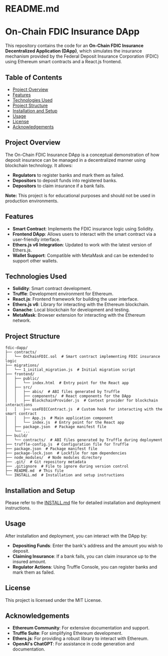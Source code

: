 # README.md

# On-Chain FDIC Insurance DApp
This repository contains the code for an **On-Chain FDIC Insurance Decentralized Application (DApp)**, which simulates the insurance mechanism provided by the Federal Deposit Insurance Corporation (FDIC) using Ethereum smart contracts and a React.js frontend.

## Table of Contents
- [Project Overview](#project-overview)
- [Features](#features)
- [Technologies Used](#technologies-used)
- [Project Structure](#project-structure)
- [Installation and Setup](#installation-and-setup)
- [Usage](#usage)
- [License](#license)
- [Acknowledgements](#acknowledgements)

## Project Overview
The On-Chain FDIC Insurance DApp is a conceptual demonstration of how deposit insurance can be managed in a decentralized manner using blockchain technology. It allows:
- **Regulators** to register banks and mark them as failed.
- **Depositors** to deposit funds into registered banks.
- **Depositors** to claim insurance if a bank fails.

**Note:** This project is for educational purposes and should not be used in production environments.

## Features
- **Smart Contract**: Implements the FDIC insurance logic using Solidity.
- **Frontend DApp**: Allows users to interact with the smart contract via a user-friendly interface.
- **Ethers.js v6 Integration**: Updated to work with the latest version of Ethers.js.
- **Wallet Support**: Compatible with MetaMask and can be extended to support other wallets.

## Technologies Used
- **Solidity**: Smart contract development.
- **Truffle**: Development environment for Ethereum.
- **React.js**: Frontend framework for building the user interface.
- **Ethers.js v6**: Library for interacting with the Ethereum blockchain.
- **Ganache**: Local blockchain for development and testing.
- **MetaMask**: Browser extension for interacting with the Ethereum network.

## Project Structure
```
fdic-dapp/
├── contracts/
│   └── OnChainFDIC.sol  # Smart contract implementing FDIC insurance logic
├── migrations/
│   └── 1_initial_migration.js  # Initial migration script
├── frontend/
│   ├── public/
│   │   └── index.html  # Entry point for the React app
│   ├── src/
│   │   ├── abis/  # ABI files generated by Truffle
│   │   ├── components/  # React components for the DApp
│   │   ├── BlockchainProvider.js  # Context provider for blockchain interactions
│   │   ├── useFDICContract.js  # Custom hook for interacting with the smart contract
│   │   ├── App.js  # Main application component
│   │   └── index.js  # Entry point for the React app
│   ├── package.json  # Package manifest file
│   └── ...
├── build/
│   └── contracts/  # ABI files generated by Truffle during deployment
├── truffle-config.js  # Configuration file for Truffle
├── package.json  # Package manifest file
├── package-lock.json  # Lockfile for npm dependencies
├── node_modules/  # Node modules directory
├── .git/  # Git repository metadata
├── .gitignore  # File to ignore during version control
├── README.md  # This file
└── INSTALL.md  # Installation and setup instructions
```

## Installation and Setup
Please refer to the [INSTALL.md](INSTALL.md) file for detailed installation and deployment instructions.

## Usage
After installation and deployment, you can interact with the DApp by:
- **Depositing Funds**: Enter the bank's address and the amount you wish to deposit.
- **Claiming Insurance**: If a bank fails, you can claim insurance up to the insured amount.
- **Regulator Actions**: Using Truffle Console, you can register banks and mark them as failed.

## License
This project is licensed under the MIT License.

## Acknowledgements
- **Ethereum Community**: For extensive documentation and support.
- **Truffle Suite**: For simplifying Ethereum development.
- **Ethers.js**: For providing a robust library to interact with Ethereum.
- **OpenAI's ChatGPT**: For assistance in code generation and documentation.
